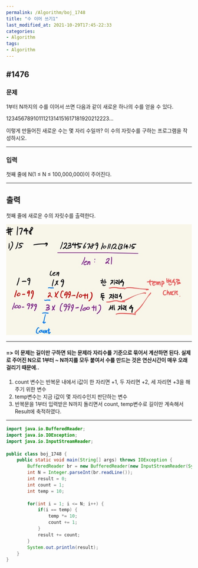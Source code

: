 ```yaml
---
permalink: /Algorithm/boj_1748
title: "수 이어 쓰기1"
last_modified_at: 2021-10-29T17:45-22:33
categories:
- Algorithm
tags:
- Algorithm
---
```


## #1476

### 문제

1부터 N까지의 수를 이어서 쓰면 다음과 같이 새로운 하나의 수를 얻을 수 있다.

1234567891011121314151617181920212223...

이렇게 만들어진 새로운 수는 몇 자리 수일까? 이 수의 자릿수를 구하는 프로그램을 작성하시오.

---

### 입력

첫째 줄에 N(1 ≤ N ≤ 100,000,000)이 주어진다.

---

## 출력

첫째 줄에 새로운 수의 자릿수를 출력한다.

![1748](/assets/image/algo/1748.jpg)

---

#### => 이 문제는 길이만 구하면 되는 문제라 자리수를 기준으로 묶어서 계산하면 된다. 실제로 주어진 N으로 1부터 ~ N까지를 모두 붙여서 수를 만드는 것은 연산시간이 매우 오래 걸리기 때문에..
1. count 변수는 반복문 내에서 i값이 한 자리면 +1, 두 자리면 +2, 세 자리면 +3을 해주기 위한 변수
2. temp변수는 지금 i값이 몇 자리수인지 판단하는 변수 
3. 반복문을 1부터 입력받은 N까지 돌리면서 count, temp변수로 길이만 계속해서 Result에 축적하였다.

---

```java
import java.io.BufferedReader;
import java.io.IOException;
import java.io.InputStreamReader;

public class boj_1748 {
    public static void main(String[] args) throws IOException {
        BufferedReader br = new BufferedReader(new InputStreamReader(System.in));
        int N = Integer.parseInt(br.readLine());
        int result = 0;
        int count = 1;
        int temp = 10;

        for(int i = 1; i <= N; i++) {
            if(i == temp) {
                temp *= 10;
                count += 1;
            }
            result += count;
        }
        System.out.println(result);
    }
}
```

